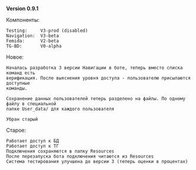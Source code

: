 <b>Version 0.9.1</b>

Компоненты:

    Testing:     V3-prod (disabled)
	Navigation:  V3-beta
	Femida:      V2-beta
	TG-BD:       V0-alpha

Новое:

    Началась разработка 3 версии Навигации в боте, теперь вместо списка команд есть
    верификация. После выяснения уровня доступа - пользователю присылаются доступные
    команды.

    Сохранение данных пользователей теперь разделено на файлы. По одному файлу в специальной
    папке User_data/ для каждого пользователя

    Убран старый 

Старое:

	Работает доступ к БД
	Работает доступ к ТГ
	Подключения сохраняются в папку Resources
	После перезапуска бота подключения читаются из Resources
    Система тестирования улучшена до версии 3 (теперь оценки в процентах)



